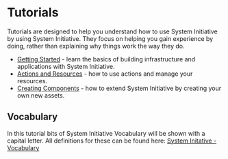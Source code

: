 # Tutorials

Tutorials are designed to help you understand how to use System Initiative by
using System Initiative. They focus on helping you gain experience by doing,
rather than explaining why things work the way they do.

- [Getting Started](./getting-started.md) - learn the basics of building
  infrastructure and applications with System Initiative.
- [Actions and Resources](./actions-and-resources.md) - how to use actions and
  manage your resources.
- [Creating Components](./creating-components.md) - how to extend System
  Initiative by creating your own new assets.

## Vocabulary

In this tutorial bits of System Initiative Vocabulary will be shown with a
capital letter. All definitions for these can be found here:
[System Initative - Vocabulary](https://docs.systeminit.com/reference/vocabulary)
